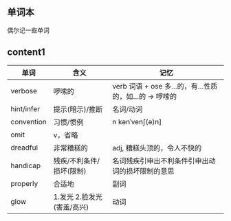 ## 单词本
偶尔记一些单词

## content1
| 单词       | 含义                       | 记忆                                             |
|------------|----------------------------|--------------------------------------------------|
| verbose    | 啰嗦的                     | verb 词语 + ose 多…的，有…性质的，如…的 → 啰嗦的 |
| hint/infer | 提示(暗示)/推断            | 名词/动词                                        |
| convention | 习惯/惯例                  | n kənˈvenʃ(ə)n]                                  |
| omit       | v，省略                    |                                                  |
| dreadful   | 非常糟糕的                 | adj, 糟糕头顶的，令人不快的                      |
| handicap   | 残疾/不利条件/损坏(限制)   | 名词残疾引申出不利条件引申出动词的损坏限制的意思 |
| properly   | 合适地                     | 副词                                             |
| glow       | 1.发光 2.脸发光(害羞/高兴) | 动词                                             |
